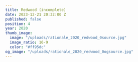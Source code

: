 ```yaml
---
title: Redwood (incomplete)
date: 2023-12-21 20:32:00 Z
published: false
position: 4
year: 2020
thumb_image:
  image: "/uploads/rationale_2020_redwood_0source.jpg"
  image_ratio: 16-9
  color: "#ff95dc"
og_image: "/uploads/rationale_2020_redwood_0ogsource.jpg"
---
```


